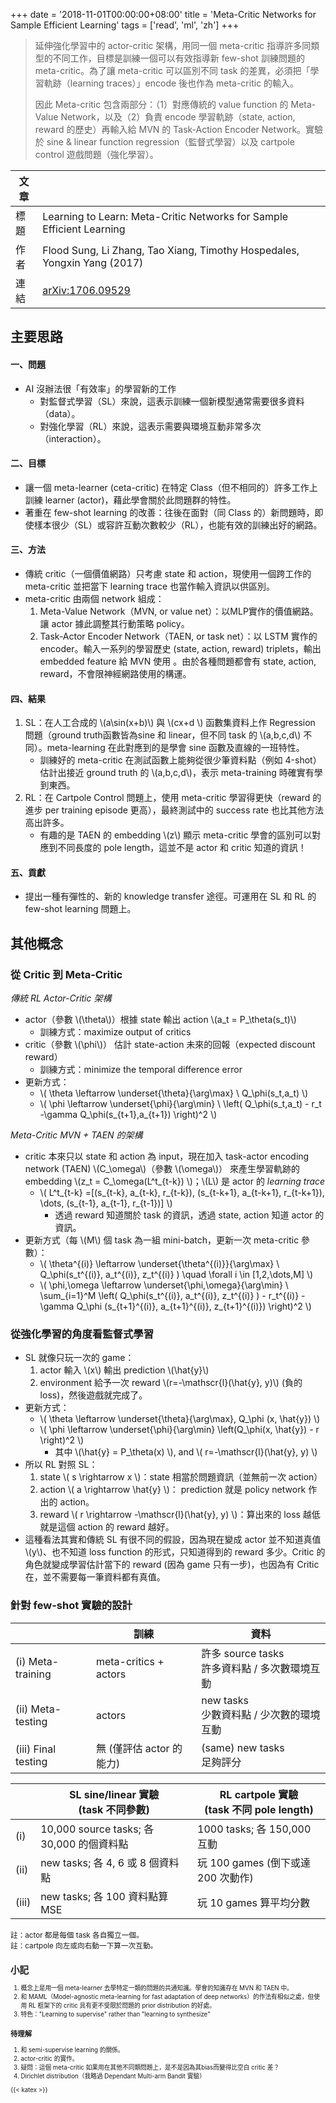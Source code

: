 +++
date = '2018-11-01T00:00:00+08:00'
title = 'Meta-Critic Networks for Sample Efficient Learning'
tags = ['read', 'ml', 'zh']
+++

> 延伸強化學習中的 actor-critic 架構，用同一個 meta-critic 指導許多同類型的不同工作，目標是訓練一個可以有效指導新 few-shot 訓練問題的 meta-critic。為了讓 meta-critic 可以區別不同 task 的差異，必須把「學習軌跡（learning traces）」encode 後也作為 meta-critic 的輸入。
> 
> 因此 Meta-critic 包含兩部分：（1）對應傳統的 value function 的 Meta-Value Network，以及（2）負責 encode 學習軌跡（state, action, reward 的歷史）再輸入給 MVN 的 Task-Action Encoder Network。實驗於 sine & linear function regression（監督式學習）以及 cartpole control 遊戲問題（強化學習）。


| 文章 |     |
|-----|-----|
| 標題 | Learning to Learn: Meta-Critic Networks for Sample Efficient Learning |  
| 作者 | Flood Sung, Li Zhang, Tao Xiang, Timothy Hospedales, Yongxin Yang (2017) |
| 連結 | [arXiv:1706.09529](https://arxiv.org/abs/1706.09529) |

## 主要思路

#### 一、問題

* AI 沒辦法很「有效率」的學習新的工作
    * 對監督式學習（SL）來說，這表示訓練一個新模型通常需要很多資料（data）。
    * 對強化學習（RL）來說，這表示需要與環境互動非常多次（interaction）。

#### 二、目標

* 讓一個 meta-learner (ceta-critic) 在特定 Class（但不相同的）許多工作上訓練 learner (actor)，藉此學會關於此問題群的特性。
* 著重在 few-shot learning 的改善：往後在面對（同 Class 的）新問題時，即使樣本很少（SL）或容許互動次數較少（RL），也能有效的訓練出好的網路。

#### 三、方法

* 傳統 critic（一個價值網路）只考慮 state 和 action，現使用一個跨工作的 meta-critic 並把當下 learning trace 也當作輸入資訊以供區別。
* meta-critic 由兩個 network 組成：
    1. Meta-Value Network（MVN, or value net）：以MLP實作的價值網路。讓 actor 據此調整其行動策略 policy。
    2. Task-Actor Encoder Network（TAEN, or task net）：以 LSTM 實作的 encoder。輸入一系列的學習歷史 (state, action, reward) triplets，輸出 embedded feature 給 MVN 使用 。由於各種問題都會有 state, action, reward，不會限神經網路使用的構運。
   
#### 四、結果

1. SL：在人工合成的 \\(a\sin(x+b)\\) 與 \\(cx+d \\) 函數集資料上作 Regression 問題（ground truth函數皆為sine 和 linear，但不同 task 的 \\(a,b,c,d\\) 不同）。meta-learning 在此對應到的是學會 sine 函數及直線的一班特性。 
    * 訓練好的 meta-critic 在測試函數上能夠從很少筆資料點（例如 4-shot）估計出接近 ground truth 的 \\(a,b,c,d\\)，表示 meta-training 時確實有學到東西。 
2. RL：在 Cartpole Control 問題上，使用 meta-critic 學習得更快（reward 的進步 per training episode 更高），最終測試中的 success rate 也比其他方法高出許多。
    * 有趣的是 TAEN 的 embedding \\(z\\) 顯示 meta-critic 學會的區別可以對應到不同長度的 pole length，這並不是 actor 和 critic 知道的資訊！
 
#### 五、貢獻
* 提出一種有彈性的、新的 knowledge transfer 途徑。可運用在 SL 和 RL 的 few-shot learning 問題上。


## 其他概念

### 從 Critic 到 Meta-Critic 

*傳統 RL Actor-Critic 架構*

* actor（參數 \\(\theta\\)）根據 state 輸出 action \\(a_t = P_\theta(s_t)\\)
    * 訓練方式：maximize output of critics
* critic（參數 \\(\phi\\)） 估計 state-action 未來的回報（expected discount reward）
    * 訓練方式：minimize the temporal difference error
* 更新方式：
    * \\( \theta \leftarrow \underset{\theta}{\arg\max} \ Q_\phi(s_t,a_t) \\)
    * \\( \phi \leftarrow \underset{\phi}{\arg\min} \ \left( Q_\phi(s_t,a_t) - r_t  -\gamma Q_\phi(s_{t+1},a_{t+1}) \right)^2 \\)
    
*Meta-Critic MVN + TAEN 的架構*

* critic 本來只以 state 和 action 為 input，現在加入 task-actor encoding network (TAEN) \\(C_\omega\\)（參數 \\(\omega\\)） 來產生學習軌跡的 embedding \\(z_t = C_\omega(L^t_{t-k}) \\)；\\(L\\) 是 actor 的 *learning trace*
    * \\( L^t_{t-k} =[(s_{t-k}, a_{t-k}, r_{t-k}), (s_{t-k+1}, a_{t-k+1}, r_{t-k+1}), \dots, (s_{t-1}, a_{t-1}, r_{t-1})] \\)
        * 透過 reward 知道關於 task 的資訊，透過 state, action 知道 actor 的資訊。
* 更新方式（每 \\(M\\) 個 task 為一組 mini-batch，更新一次 meta-critic 參數）：
    * \\( \theta^{(i)} \leftarrow \underset{\theta^{(i)}}{\arg\max} \ Q_\phi(s_t^{(i)}, a_t^{(i)}, z_t^{(i)} ) \quad \forall i \in [1,2,\dots,M] \\)
    * \\( \phi,\omega \leftarrow \underset{\phi,\omega}{\arg\min} \ \sum_{i=1}^M \left( Q_\phi(s_t^{(i)}, a_t^{(i)}, z_t^{(i)} ) - r_t^{(i)}  -\gamma Q_\phi (s_{t+1}^{(i)}, a_{t+1}^{(i)}, z_{t+1}^{(i)}) \right)^2 \\)


### 從強化學習的角度看監督式學習

* SL 就像只玩一次的 game：
    1. actor 輸入 \\(x\\) 輸出 prediction \\(\hat{y}\\)
    2. environment 給予一次 reward \\(r=-\mathscr{l}(\hat{y}, y)\\) (負的 loss)，然後遊戲就完成了。
* 更新方式： 
    * \\( \theta \leftarrow \underset{\theta}{\arg\max}\, Q_\phi (x, \hat{y}) \\)
    * \\( \phi \leftarrow \underset{\phi}{\arg\min} \left(Q_\phi(x, \hat{y}) - r \right)^2 \\)
        * 其中 \\(\hat{y} = P_\theta(x) \\), and \\( r=-\mathscr{l}(\hat{y}, y) \\)
* 所以 RL 對照 SL：
    1. state \\( s \rightarrow x \\)：state 相當於問題資訊（並無前一次 action）
    2. action \\( a \rightarrow \hat{y} \\)： prediction 就是 policy network 作出的 action。
    3. reward \\( r \rightarrow -\mathscr{l}(\hat{y}, y) \\)：算出來的 loss 越低就是這個 action 的 reward 越好。
* 這種看法其實和傳統 SL 有很不同的假設，因為現在變成 actor 並不知道真值 \\(y\\)、也不知道 loss function 的形式，只知道得到的 reward 多少。Critic 的角色就變成學習估計當下的 reward (因為 game 只有一步)，也因為有 Critic 在，並不需要每一筆資料都有真值。

### 針對 few-shot 實驗的設計

|     | 訓練 | 資料 | 
|------|------|----|
| (i) Meta-training | meta-critics + actors | 許多 source tasks <br/> 許多資料點 / 多次數環境互動 |
| (ii) Meta-testing | actors | new tasks <br/> 少數資料點 / 少次數的環境互動  | 
| (iii) Final testing | 無 (僅評估 actor 的能力) | (same) new tasks  <br/> 足夠評分 |


|  |  SL sine/linear 實驗<br/>(task 不同參數) | RL cartpole 實驗 <br/> (task 不同 pole length)|
|------|----|----|
| (i)  | 10,000 source tasks; 各 30,000 的個資料點 | 1000 tasks; 各 150,000 互動 | 
| (ii)  | new tasks; 各 4, 6 或 8 個資料點 | 玩 100 games (倒下或達 200 次動作) |
| (iii)  | new tasks; 各 100 資料點算 MSE  | 玩 10 games 算平均分數 |


<small> 
註：actor 都是每個 task 各自獨立一個。<br/>
註：cartpole 向左或向右動一下算一次互動。 
<small/>



## 小記

1. 概念上是用一個 meta-learner 去學特定一類的問題的共通知識。學會的知識存在 MVN 和 TAEN 中。
2. 和 MAML（Model-agnostic meta-learning for fast adaptation of deep networks）的作法有相似之處，但使用 RL 框架下的 critic 具有更不受限於問題的 prior distribution 的好處。
3. 特色："Learning to supervise" rather than "learning to synthesize" 

### 待理解

1. 和 semi-supervise learning 的關係。
2. actor-critic 的實作。
3. 疑問：這個 meta-critic 如果用在其他不同類問題上，是不是因為其bias而變得比空白 critic 差？
4. Dirichlet distribution（我略過 Dependant Multi-arm Bandit 實驗）

{{< katex >}}